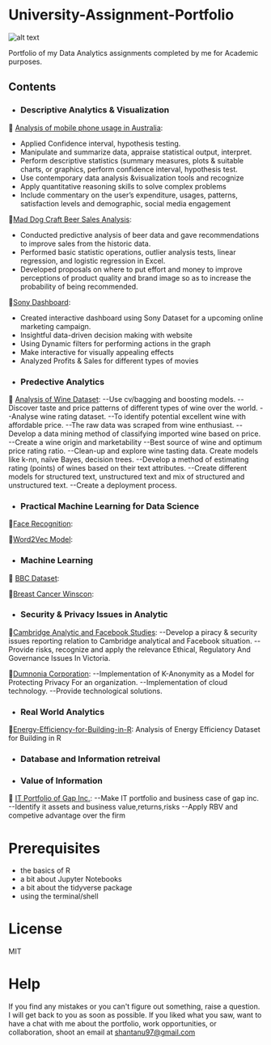 # University-Assignment-Portfolio
![alt text](https://ym8tixx0byc2uhkrbzptjyt-wpengine.netdna-ssl.com/wp-content/uploads/2019/05/HDR-Scholarship-for-International-Students-at-Deakin-University-Australia.jpg)

Portfolio of my Data Analytics assignments completed by me for Academic purposes.
## Contents

- ### Descriptive Analytics & Visualization
:hammer: [Analysis of mobile phone usage in Australia](): 
+ Applied Confidence interval, hypothesis testing.
+ Manipulate and summarize data, appraise statistical output, interpret.
+	Perform descriptive statistics (summary measures, plots & suitable charts, or graphics, perform confidence interval, hypothesis test.
+ Use contemporary data analysis &visualization tools and recognize
+ Apply quantitative reasoning skills to solve complex problems
+  Include commentary on the user’s expenditure, usages, patterns, satisfaction levels and demographic, social media engagement

:hammer:[Mad Dog Craft Beer Sales Analysis]():
+ Conducted predictive analysis of beer data and gave recommendations to improve sales from the historic data. 
+ Performed basic statistic operations, outlier analysis tests, linear regression, and logistic regression in Excel. 
+ Developed proposals on where to put effort and money to improve perceptions of product quality and brand image so as to increase the probability of being recommended.

:hammer:[Sony Dashboard]():
+ Created interactive dashboard using Sony Dataset for a upcoming online marketing campaign. 
+ Insightful data-driven decision making with website 
+ Using Dynamic filters for performing actions in the graph
+ Make interactive for visually appealing effects
+ Analyzed Profits & Sales for different types of movies

	
- ### Predective Analytics 
:hammer: [Analysis of Wine Dataset](https://github.com/Shantanu9326/Credit-Card-Fraud-Detection/blob/master/Credit_Card_Fraud_Detection.ipynb): 
--Use cv/bagging and boosting models.
--Discover taste and price patterns of different types of wine over the world.
--Analyse wine rating dataset.
--To identify potential excellent wine with affordable price.
--The raw data was scraped from wine enthusiast.
--Develop a data mining method of classifying imported wine based on price.
--Create a wine origin and marketability
--Best source of wine and optimum price rating ratio.
--Clean-up and explore wine tasting data. Create models like k-nn, naïve Bayes, decision trees.
--Develop a method of estimating rating (points) of wines based on their text attributes.
--Create different models for structured text, unstructured text and mix of structured and unstructured text.
--Create a deployment process.


- ### Practical Machine Learning for Data Science
:hammer:[Face Recognition](): 
   
:hammer:[Word2Vec Model](): 
    
    
- ### Machine Learning
:hammer: [BBC Dataset](https://github.com/Shantanu9326/Text-Mining-Mini-Projects/blob/master/Named_Entity_Recognition.ipynb): 

:hammer:[Breast Cancer Winscon](https://github.com/Shantanu9326/Text-Mining-Mini-Projects/blob/master/Part_of_Speech_Assessment.ipynb): 


- ### Security & Privacy Issues in Analytic
:hammer:[Cambridge Analytic and Facebook Studies]():
--Develop a piracy & security issues reporting relation to Cambridge analytical and Facebook situation.
--Provide risks, recognize and apply the relevance Ethical, Regulatory And Governance Issues In Victoria.

:hammer:[Dumnonia Corporation]():
--Implementation of K-Anonymity as a Model for Protecting Privacy For an organization. 
--Implementation of cloud technology.
--Provide technological solutions.

- ### Real World Analytics
:hammer:[Energy-Efficiency-for-Building-in-R](): Analysis of Energy Efficiency Dataset for Building in R


- ### Database and Information retreival

- ### Value of Information
:hammer: [IT Portfolio of Gap Inc.]():
--Make IT portfolio and business case of gap inc.
--Identify it assets and business value,returns,risks
--Apply RBV and competive advantage over the firm

  

# Prerequisites

- the basics of R
- a bit about Jupyter Notebooks
- a bit about the tidyverse package
- using the terminal/shell

# License

MIT

# Help

If you find any mistakes or you can't figure out something, raise a question. I will get back to you as soon as possible. If you liked what you saw, want to have a chat with me about the portfolio, work opportunities, or collaboration, shoot an email at shantanu97@gmail.com


